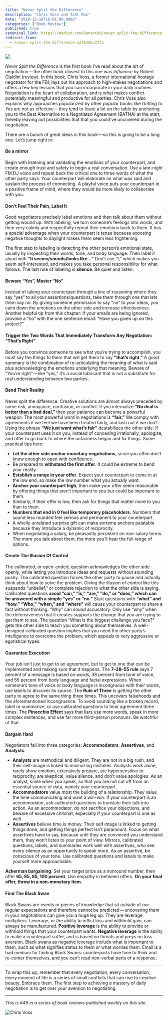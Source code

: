 ```yaml
---
title: "Never Split the Difference"
description: "Chris Voss and Tahl Raz"
date: "2018-12-16T16:01:00.990Z"
categories: ['Book Review']
published: true
canonical_link: https://medium.com/@anant90/never-split-the-difference-a2f63dbc72fa
redirect_from:
  - /never-split-the-difference-a2f63dbc72fa
---
```


![](./asset-1.jpeg)

_Never Split the Difference_ is the first book I’ve read about the art of negotiation — the other book closest to this one was _Influence_ by Robert Cialdini ([review](https://anantjain.dev/influence-the-psychology-of-persuasion-4805ae32300f)). In this book, Chris Voss, a former international hostage negotiator for the FBI, lays out his approach to high-stakes negotiations and offers a few key lessons that you can incorporate in your daily routines. Negotiation is the heart of collaboration, and is what makes conflict potentially meaningful and productive for all parties. Chris Voss also explains why approaches popularized by other popular books like _Getting to Yes_ are not as effective — they tend to leave a lot on the table by anchoring you to the Best Alternative to a Negotiated Agreement (BATNA) at the start, thereby leaving out possibilities that that you could’ve uncovered during the negotiation.

There are a bunch of great ideas in this book — so this is going to be a long one. Let’s jump right in:

#### Be a mirror

Begin with listening and validating the emotions of your counterpart, and create enough trust and safety to begin a real conversation. Use a late-night FM DJ voice and repeat back the critical one to three words of what the other party says. Your counterpart will elaborate on what was said and sustain the process of connecting. A playful voice puts your counterpart in a positive frame of mind, where they would be more likely to collaborate with you.

#### Don’t Feel Their Pain, Label It

Good negotiators precisely label emotions and then talk about them without getting wound up. With labeling, we turn someone’s feelings into words, and then very calmly and respectfully repeat their emotions back to them. It has a special advantage when your counterpart is tense because exposing negative thoughts to daylight makes them seem less frightening.

The first step to labeling is detecting the other person’s emotional state, usually by inspecting their words, tone, and body language. Then label it aloud with **“It seems/sounds/looks like…”** Don’t use “I,” which makes you seem self-interested, and makes you take personal responsibility for what follows. The last rule of labeling is **silence**. Be quiet and listen.

#### Beware “Yes”, Master “No”

Instead of taking your counterpart through a line of reasoning where they say “yes” to all your assertions/questions, take them through one that lets them say no. By giving someone permission to say “no” to your ideas, you calm down the emotions on the other side and increase effectiveness. Another helpful tip from this chapter: if your emails are being ignored, provoke a “no” with the one sentence email: “Have you given up on this project?”

#### Trigger the Two Words That Immediately Transform Any Negotiation: “That’s Right”

Before you convince someone to see what you’re trying to accomplish, you must say the things to them that will get them to say **“that’s right.”** A good summary is the combination of re-articulating the meaning of what is said plus acknowledging the emotions underlying that meaning. Beware of “You’re right” — like “yes,” it’s a social lubricant that is not a substitute for real understanding between two parties.

#### Bend Their Reality

Never split the difference. Creative solutions are almost always preceded by some risk, annoyance, confusion, or conflict. If you internalize **“No deal is better than a bad deal,”** then your patience can become a powerful weapon. The most powerful word in negotiations is **“fair.”** We comply with agreements if we feel we have been treated fairly, and lash out if we don’t. Using the phrase **“We just want what’s fair”** destabilizes the other side. If your counterpart uses it on you, instead of conceding irrationally, apologize, and offer to go back to where the unfairness began and fix things. Some practical tips here:

-   **Let the other side anchor monetary negotiations**, since you often don’t know enough to open with confidence.
-   Be prepared to **withstand the first offer**. It could be extreme to bend your reality.
-   **Establish a range in your offer**. Expect your counterpart to come in at the low end, so make the low number what you actually want.
-   **Anchor your counterpart high**, then make your offer seem reasonable by offering things that aren’t important to you but could be important to them.
-   Similarly, if their offer is low, then ask for things that matter more to you than to them.
-   **Numbers that end in 0 feel like temporary placeholders.** Numbers that sound less rounded feel serious and permanent to your counterpart.
-   A wholly unrelated surprise gift can make extreme anchors palatable because they introduce a dynamic of reciprocity.
-   When negotiating a salary, be pleasantly persistent on non-salary terms. The more you talk about them, the more you’ll hear the full range of options.

#### Create The Illusion Of Control

The calibrated, or open-ended, question acknowledges the other side openly, while letting you introduce ideas and requests without sounding pushy. The calibrated question forces the other party to pause and actually think about how to solve the problem. Giving the illusion of control like this suspends “unbelief,” or complete rejection to what the other side is saying. Calibrated questions **avoid “can,” “is,” “are,” “do,” or “does,” which can be answered with a simple “yes” or “no.”** Start questions with **“what” and “how.”** **“Who,” “when,” and “where”** will cause your counterpart to share a fact without thinking. “Why” can sound accusatory. Only use “why” when the defensiveness that it creates supports the change that you are trying to get them to see. The question “What is the biggest challenge you face?” gets the other side to teach you something about themselves. A well-designed calibrated question implies that you need the other party’s intelligence to overcome the problem, which appeals to very aggressive or egotistical types.

#### Guarantee Execution

Your job isn’t just to get to an agreement, but to get to one that can be implemented and making sure that it happens. The **7–38–55 rule** says 7 percent of a message is based on words, 38 percent from tone of voice, and 55 percent from body language and facial expressions. When someone’s tone of voice or body language is incongruous with their words, use labels to discover its source. The **Rule of Three** is getting the other party to agree to the same thing three times. This uncovers falsehoods and the aforementioned incongruence. To avoid sounding like a broken record, label or summarize, or use calibrated questions to hear agreement three times. The **Pinocchio Effect** says that liars use more words, speak in more complex sentences, and use far more third-person pronouns. Be watchful of that.

#### Bargain Hard

Negotiators fall into three categories: **Accommodators**, **Assertives**, and **Analysts**.

-   **Analysts** are methodical and diligent. They are not in a big rush, and their self-image is linked to minimizing mistakes. Analysts work alone, rarely show emotion, extensively prepare, are hypersensitive to reciprocity, are skeptical, value silence, and don’t value apologies. As an analyst, smile when you speak, so that you are not cut off from an essential source of data, namely your counterpart.
-   **Accommodators** value most the building of a relationship. They value the time communicating and want a win-win. If your counterpart is an accommodator, ask calibrated questions to translate their talk into action. As an accommodator, do not sacrifice your objections, and beware of excessive chitchat, especially if your counterpart is one as well.
-   **Assertives** believe time is money. Their self image is linked to getting things done, and getting things perfect isn’t paramount. Focus on what assertives have to say, because until they are convinced you understand them, they won’t listen to your point of view. Mirrors, calibrated questions, labels, and summaries work well with assertives, who see every silence as an opportunity to speak more. As an assertive, be conscious of your tone. Use calibrated questions and labels to make yourself more approachable.

**Ackerman bargaining**: Set your target price as a nonround number, then offer **65, 85, 95, 100 percent**. Use empathy in between offers. **On your final offer, throw in a non-monetary item.**

#### Find The Black Swan

Black Swans are events or pieces of knowledge that sit outside of our regular expectations and therefore cannot be predicted — uncovering them in your negotiations can give you a huge leg up. They are leverage multipliers. Leverage, or the ability to inflict loss and withhold gain, can always be manufactured. **Positive leverage** is the ability to provide or withhold things that your counterpart wants. **Negative leverage** is the ability to make a counterpart suffer, and is based on threats and preys on loss aversion. Black swans as negative leverage include what is important to them, such as what signifies status to them or what worries them. Email is a bad medium for finding Black Swans: counterparts have time to think and re-center themselves, and you can’t read non-verbal parts of a response.

---

To wrap this up, remember that every negotiation, every conversation, every moment of life is a series of small conflicts that can rise to creative beauty. Embrace them. The first step to achieving a mastery of daily negotiation is to get over your aversion to negotiating.

---

_This is #49 in a series of book reviews published weekly on this site._

![Chris Voss](./asset-2.jpeg)
